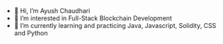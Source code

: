- 👋 Hi, I’m Ayush Chaudhari
- 👀 I’m interested in Full-Stack Blockchain Development
- 🌱 I’m currently learning and practicing Java, Javascript, Solidity, CSS and Python
